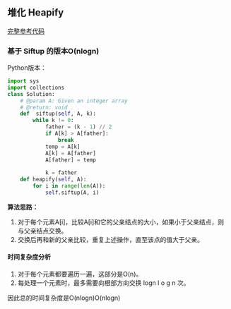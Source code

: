 ## 堆化 Heapify

[完整参考代码](http://www.jiuzhang.com/solution/heapify/)

### 基于 Siftup 的版本O\(nlogn\)

Python版本：

```py
import sys
import collections
class Solution:
    # @param A: Given an integer array
    # @return: void
    def  siftup(self, A, k):
        while k != 0:
            father = (k - 1) // 2
            if A[k] > A[father]:
                break
            temp = A[k]
            A[k] = A[father]
            A[father] = temp
            
            k = father
    def heapify(self, A):
        for i in range(len(A)):
            self.siftup(A, i)
```

**算法思路：**

1. 对于每个元素A\[i\]，比较A\[i\]和它的父亲结点的大小，如果小于父亲结点，则与父亲结点交换。
2. 交换后再和新的父亲比较，重复上述操作，直至该点的值大于父亲。

#### 时间复杂度分析

1. 对于每个元素都要遍历一遍，这部分是O\(n\)。
2. 每处理一个元素时，最多需要向根部方向交换
   logn
   l
   o
   g
   n
   次。

因此总的时间复杂度是O\(nlogn\)O\(nlogn\)

  


